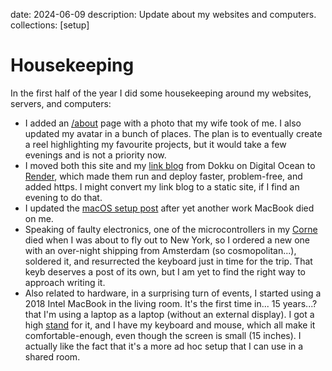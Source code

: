 date: 2024-06-09
description: Update about my websites and computers.
collections: [setup]

Housekeeping
============

In the first half of the year I did some housekeeping around my websites, servers, and computers:

- I added an [/about](/about) page with a photo that my wife took of me. I also updated my avatar in a bunch of places. The plan is to eventually create a reel highlighting my favourite projects, but it would take a few evenings and is not a priority now.
- I moved both this site and my [link blog](https://links.narf.pl/) from Dokku on Digital Ocean to [Render](https://render.com), which made them run and deploy faster, problem-free, and added https. I might convert my link blog to a static site, if I find an evening to do that.
- I updated the [macOS setup post](/posts/mac-software-2022) after yet another work MacBook died on me.
- Speaking of faulty electronics, one of the microcontrollers in my [Corne](https://github.com/narfdotpl/zmk-config) died when I was about to fly out to New York, so I ordered a new one with an over-night shipping from Amsterdam (so cosmopolitan...), soldered it, and resurrected the keyboard just in time for the trip. That keyb deserves a post of its own, but I am yet to find the right way to approach writing it.
- Also related to hardware, in a surprising turn of events, I started using a 2018 Intel MacBook in the living room. It's the first time in... 15 years...? that I'm using a laptop as a laptop (without an external display). I got a high [stand](https://allegro.pl/oferta/15535943830) for it, and I have my keyboard and mouse, which all make it comfortable-enough, even though the screen is small (15 inches). I actually like the fact that it's a more ad hoc setup that I can use in a shared room.

